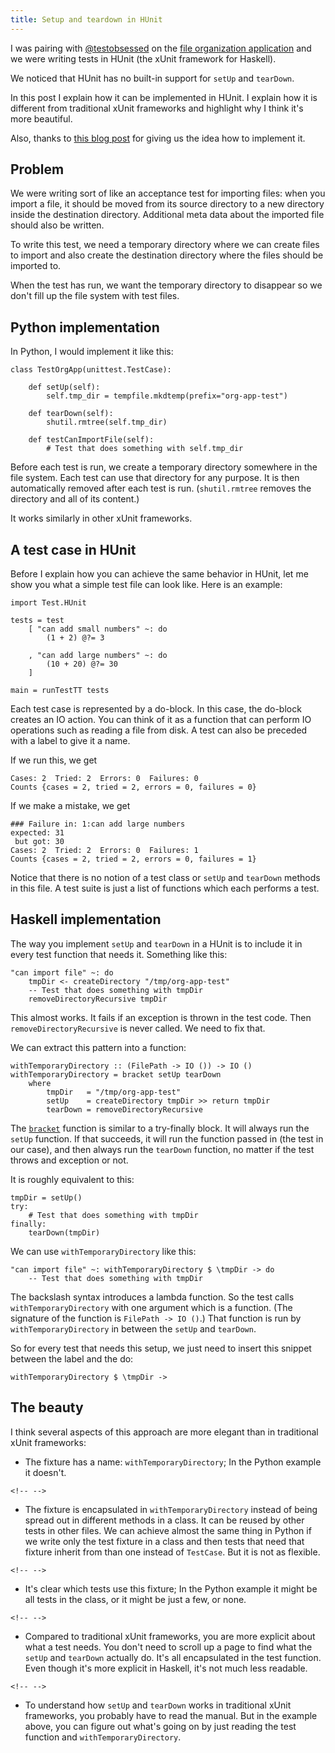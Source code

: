 ```yaml
---
title: Setup and teardown in HUnit
---
```

I was pairing with [\@testobsessed](http://twitter.com/testobsessed) on
the [file organization
application](/writing/reflections-on-programming/2012-01-11-application-development-series-intro/index.html)
and we were writing tests in HUnit (the xUnit framework for Haskell).

We noticed that HUnit has no built-in support for `setUp` and
`tearDown`.

In this post I explain how it can be implemented in HUnit. I explain how
it is different from traditional xUnit frameworks and highlight why I
think it's more beautiful.

Also, thanks to [this blog
post](http://jasani.org/2007/12/05/unit-testing-with-hunit-in-haskell/)
for giving us the idea how to implement it.

Problem
-------

We were writing sort of like an acceptance test for importing files:
when you import a file, it should be moved from its source directory to
a new directory inside the destination directory. Additional meta data
about the imported file should also be written.

To write this test, we need a temporary directory where we can create
files to import and also create the destination directory where the
files should be imported to.

When the test has run, we want the temporary directory to disappear so
we don't fill up the file system with test files.

Python implementation
---------------------

In Python, I would implement it like this:

``` {.python}
class TestOrgApp(unittest.TestCase):

    def setUp(self):
        self.tmp_dir = tempfile.mkdtemp(prefix="org-app-test")

    def tearDown(self):
        shutil.rmtree(self.tmp_dir)

    def testCanImportFile(self):
        # Test that does something with self.tmp_dir
```

Before each test is run, we create a temporary directory somewhere in
the file system. Each test can use that directory for any purpose. It is
then automatically removed after each test is run. (`shutil.rmtree`
removes the directory and all of its content.)

It works similarly in other xUnit frameworks.

A test case in HUnit
--------------------

Before I explain how you can achieve the same behavior in HUnit, let me
show you what a simple test file can look like. Here is an example:

``` {.haskell}
import Test.HUnit

tests = test
    [ "can add small numbers" ~: do
        (1 + 2) @?= 3

    , "can add large numbers" ~: do
        (10 + 20) @?= 30
    ]

main = runTestTT tests
```

Each test case is represented by a do-block. In this case, the do-block
creates an IO action. You can think of it as a function that can perform
IO operations such as reading a file from disk. A test can also be
preceded with a label to give it a name.

If we run this, we get

    Cases: 2  Tried: 2  Errors: 0  Failures: 0
    Counts {cases = 2, tried = 2, errors = 0, failures = 0}

If we make a mistake, we get

    ### Failure in: 1:can add large numbers
    expected: 31
     but got: 30
    Cases: 2  Tried: 2  Errors: 0  Failures: 1
    Counts {cases = 2, tried = 2, errors = 0, failures = 1}

Notice that there is no notion of a test class or `setUp` and `tearDown`
methods in this file. A test suite is just a list of functions which
each performs a test.

Haskell implementation
----------------------

The way you implement `setUp` and `tearDown` in a HUnit is to include it
in every test function that needs it. Something like this:

``` {.haskell}
"can import file" ~: do
    tmpDir <- createDirectory "/tmp/org-app-test"
    -- Test that does something with tmpDir
    removeDirectoryRecursive tmpDir
```

This almost works. It fails if an exception is thrown in the test code.
Then `removeDirectoryRecursive` is never called. We need to fix that.

We can extract this pattern into a function:

``` {.haskell}
withTemporaryDirectory :: (FilePath -> IO ()) -> IO ()
withTemporaryDirectory = bracket setUp tearDown
    where
        tmpDir   = "/tmp/org-app-test"
        setUp    = createDirectory tmpDir >> return tmpDir
        tearDown = removeDirectoryRecursive
```

The
[`bracket`](http://hackage.haskell.org/packages/archive/base/latest/doc/html/Control-Exception-Base.html#v:bracket)
function is similar to a try-finally block. It will always run the
`setUp` function. If that succeeds, it will run the function passed in
(the test in our case), and then always run the `tearDown` function, no
matter if the test throws and exception or not.

It is roughly equivalent to this:

``` {.python}
tmpDir = setUp()
try:
    # Test that does something with tmpDir
finally:
    tearDown(tmpDir)
```

We can use `withTemporaryDirectory` like this:

``` {.haskell}
"can import file" ~: withTemporaryDirectory $ \tmpDir -> do
    -- Test that does something with tmpDir
```

The backslash syntax introduces a lambda function. So the test calls
`withTemporaryDirectory` with one argument which is a function. (The
signature of the function is `FilePath -> IO ()`.) That function is run
by `withTemporaryDirectory` in between the `setUp` and `tearDown`.

So for every test that needs this setup, we just need to insert this
snippet between the label and the do:

``` {.haskell}
withTemporaryDirectory $ \tmpDir ->
```

The beauty
----------

I think several aspects of this approach are more elegant than in
traditional xUnit frameworks:

-   The fixture has a name: `withTemporaryDirectory`; In the Python
    example it doesn't.

```{=html}
<!-- -->
```
-   The fixture is encapsulated in `withTemporaryDirectory` instead of
    being spread out in different methods in a class. It can be reused
    by other tests in other files. We can achieve almost the same thing
    in Python if we write only the test fixture in a class and then
    tests that need that fixture inherit from than one instead of
    `TestCase`. But it is not as flexible.

```{=html}
<!-- -->
```
-   It's clear which tests use this fixture; In the Python example it
    might be all tests in the class, or it might be just a few, or none.

```{=html}
<!-- -->
```
-   Compared to traditional xUnit frameworks, you are more explicit
    about what a test needs. You don't need to scroll up a page to find
    what the `setUp` and `tearDown` actually do. It's all encapsulated
    in the test function. Even though it's more explicit in Haskell,
    it's not much less readable.

```{=html}
<!-- -->
```
-   To understand how `setUp` and `tearDown` works in traditional xUnit
    frameworks, you probably have to read the manual. But in the example
    above, you can figure out what's going on by just reading the test
    function and `withTemporaryDirectory`.
